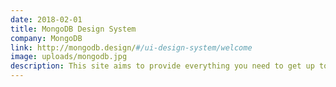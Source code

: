 ```yaml
---
date: 2018-02-01
title: MongoDB Design System
company: MongoDB
link: http://mongodb.design/#/ui-design-system/welcome
image: uploads/mongodb.jpg
description: This site aims to provide everything you need to get up to speed quickly when designing for MongoDB. You'll find documentation for components, Sketch assets, and usage guidelines.
---
```

